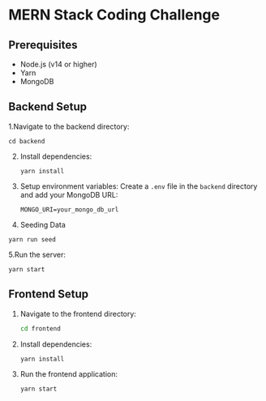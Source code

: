# MERN Stack Coding Challenge
## Prerequisites
- Node.js (v14 or higher)
- Yarn
- MongoDB
## Backend Setup
1.Navigate to the backend directory:
   ```
   cd backend
   ```

2. Install dependencies:
   ```
   yarn install
   ```
3. Setup environment variables:
   Create a `.env` file in the `backend` directory and add your MongoDB URL:
   ```
   MONGO_URI=your_mongo_db_url
   ```
4. Seeding Data


```
yarn run seed
```

5.Run the server:

   ```
   yarn start
   ```

## Frontend Setup

1. Navigate to the frontend directory:

   ```sh
   cd frontend
   ```

2. Install dependencies:

   ```
   yarn install
   ```

3. Run the frontend application:

   ```
   yarn start
   ```




